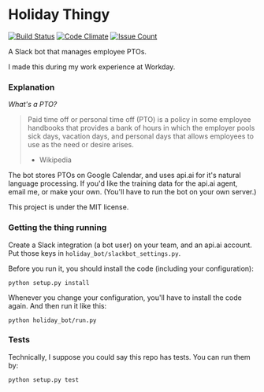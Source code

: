 # Holiday Thingy
[![Build Status](https://travis-ci.org/gytdau/holiday-thingy.svg?branch=master)](https://travis-ci.org/gytdau/holiday-thingy)
[![Code Climate](https://codeclimate.com/github/gytdau/holiday-thingy/badges/gpa.svg)](https://codeclimate.com/github/gytdau/holiday-thingy)
[![Issue Count](https://codeclimate.com/github/gytdau/holiday-thingy/badges/issue_count.svg)](https://codeclimate.com/github/gytdau/holiday-thingy)

A Slack bot that manages employee PTOs.

I made this during my work experience at Workday.

### Explanation
_What's a PTO?_
> Paid time off or personal time off (PTO) is a policy in some employee handbooks that provides a bank of hours in which the employer pools sick days, vacation days, and personal days that allows employees to use as the need or desire arises.
> - Wikipedia

The bot stores PTOs on Google Calendar, and uses api.ai for it's natural language processing. If you'd like the training data for the api.ai agent, email me, or make your own. (You'll have to run the bot on your own server.)

This project is under the MIT license.

### Getting the thing running
Create a Slack integration (a bot user) on your team, and an api.ai account. Put those keys in `holiday_bot/slackbot_settings.py`.

Before you run it, you should install the code (including your configuration):
```
python setup.py install
```

Whenever you change your configuration, you'll have to install the code again.
And then run it like this:
```
python holiday_bot/run.py
```

### Tests
Technically, I suppose you could say this repo has tests. You can run them by:

```
python setup.py test
```

